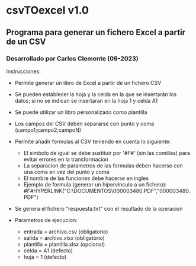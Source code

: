 # csvTOexcel v1.0
## Programa para generar un fichero Excel a partir de un CSV

### Desarrollado por Carlos Clemente (09-2023)

Instrucciones:
- Permite generar un libro de Excel a partir de un fichero CSV
- Se pueden establecer la hoja y la celda en la que se insertarán los datos; si no se indican se insertaran en la hoja 1 y celda A1
- Se puede utilizar un libro personalizado como plantilla
- Los campos del CSV deben separarse con punto y coma (campo1;campo2;campoN)
- Permite añadir formulas al CSV teniendo en cuenta lo siguiente:
	* El simbolo de igual se debe sustituir por '#F#' (sin las comillas) para evitar errores en la transformacion
	* La separacion de parametros de las formulas deben hacerse con una coma en vez del punto y coma
	* El nombre de las funciones debe hacerse en ingles
	* Ejemplo de formula (generar un hipervinculo a un fichero): #F#HYPERLINK("C:\DOCUMENTOS\000003480.PDF","000003480.PDF")
- Se genera el fichero "respuesta.txt" con el resultado de la operacion
	
- Parametros de ejecucion:
	* entrada = archivo.csv (obligatorio)
	* salida = archivo.xlsx (obligatorio)
	* plantilla = plantilla.xlsx (opcional)
	* celda = A1 (defecto)
	* hoja = 1 (defecto)
	
